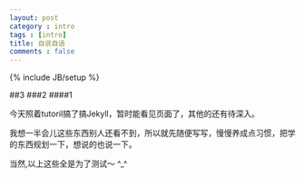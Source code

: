```yaml
---
layout: post
category : intro
tags : [intro]
title: 自说自话
comments : false
---
```

{% include JB/setup %}

##3
###2
####1

今天照着tutoril搞了搞Jekyll，暂时能看见页面了，其他的还有待深入。

我想一半会儿这些东西别人还看不到，所以就先随便写写，慢慢养成点习惯，把学的东西规划一下，想说的也说一下。

当然,以上这些全是为了测试～  ^_^